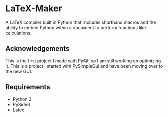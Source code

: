 # LaTeX-Maker
A LaTeX compiler built in Python that includes shorthand macros and the ability to embed Python within a document to perform functions like calculations.

## Acknowledgements
This is the first project I made with PyQt, so I am still working on optimizing it. This is a project I started with PySimpleGui and have been moving over to the new GUI.

## Requirements
- Python 3
- PySide6
- Latex
